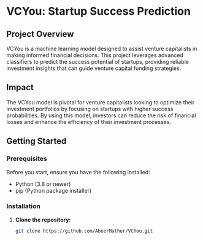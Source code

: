 # VCYou: Startup Success Prediction

## Project Overview
VCYou is a machine learning model designed to assist venture capitalists in making informed financial decisions. This project leverages advanced classifiers to predict the success potential of startups, providing reliable investment insights that can guide venture capital funding strategies.

## Impact
The VCYou model is pivotal for venture capitalists looking to optimize their investment portfolios by focusing on startups with higher success probabilities. By using this model, investors can reduce the risk of financial losses and enhance the efficiency of their investment processes.

## Getting Started

### Prerequisites
Before you start, ensure you have the following installed:
- Python (3.8 or newer)
- pip (Python package installer)

### Installation
1. **Clone the repository:**
   ```bash
   git clone https://github.com/AbeerMathur/VCYou.git
